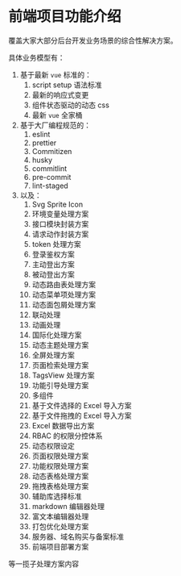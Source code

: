 # 前端项目功能介绍

覆盖大家大部分后台开发业务场景的综合性解决方案。

具体业务模型有：

1. 基于最新 `vue` 标准的：
   1. script setup 语法标准
   2. 最新的响应式变更
   3. 组件状态驱动的动态 css
   4. 最新 `vue` 全家桶
2. 基于大厂编程规范的：
   1. eslint
   2. prettier
   3. Commitizen
   4. husky
   5. commitlint
   6. pre-commit
   7. lint-staged
3. 以及：
   1. Svg Sprite Icon
   2. 环境变量处理方案
   3. 接口模块封装方案
   4. 请求动作封装方案
   5. token 处理方案
   6. 登录鉴权方案
   7. 主动登出方案
   8. 被动登出方案
   9. 动态路由表处理方案
   10. 动态菜单项处理方案
   11. 动态面包屑处理方案
   12. 联动处理
   13. 动画处理
   14. 国际化处理方案
   15. 动态主题处理方案
   16. 全屏处理方案
   17. 页面检索处理方案
   18. TagsView 处理方案
   19. 功能引导处理方案
   20. 多组件
   21. 基于文件选择的 Excel 导入方案
   22. 基于文件拖拽的 Excel 导入方案
   23. Excel 数据导出方案
   24. RBAC 的权限分控体系
   25. 动态权限设定
   26. 页面权限处理方案
   27. 功能权限处理方案
   28. 动态表格处理方案
   29. 拖拽表格处理方案
   30. 辅助库选择标准
   31. markdown 编辑器处理
   32. 富文本编辑器处理
   33. 打包优化处理方案
   34. 服务器、域名购买与备案标准
   35. 前端项目部署方案

等一揽子处理方案内容
